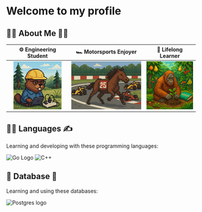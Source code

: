 # Welcome to my profile

## 🧑‍💻 About Me 🧑‍💻
| ⚙️ Engineering Student | 🏎️ Motorsports Enjoyer | 🌱 Lifelong Learner |
|:---------------------:|:----------------------:|:------------------:|
| <img src="beaver_engineer.png" alt="Future IT Engineer" width="128" height="128"> | <img src="race_horse.png" alt="Motorsports" width="192" height="128"> | <img src="orangutan.png" alt="Lifelong Learner" width="128" height="128"> |

## 👩‍💻 Languages ✍️

Learning and developing with these programming languages:

![Go Logo](https://img.shields.io/badge/Go-00ADD8?style=for-the-badge&logo=go&logoColor=white)
![C++](https://img.shields.io/badge/C%2B%2B-00599C?style=for-the-badge&logo=c%2B%2B&logoColor=white)

## 💾 Database 💾

Learning and using these databases:

![Postgres logo](https://img.shields.io/badge/PostgreSQL-316192?style=for-the-badge&logo=postgresql&logoColor=white)
